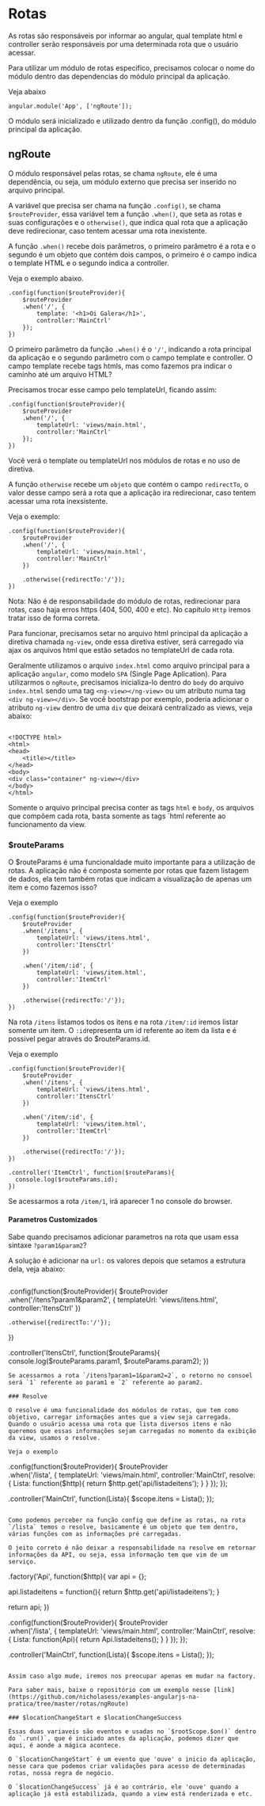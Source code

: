 # Rotas

As rotas são responsáveis por informar ao angular, qual template html e controller serão responsáveis por uma determinada rota que o usuário acessar.

Para utilizar um módulo de rotas especifico, precisamos colocar o nome do módulo dentro das dependencias do módulo principal da aplicação.

Veja abaixo

```
angular.module('App', ['ngRoute']);
```

O módulo será inicializado e utilizado dentro da função .config(), do módulo principal da aplicação.

## ngRoute

O módulo responsável pelas rotas, se chama `ngRoute`, ele é uma dependência, ou seja, um módulo externo que precisa ser inserido no arquivo principal.

A variável que precisa ser chama na função `.config()`, se chama `$routeProvider`, essa variável tem a função `.when()`, que seta as rotas e suas configurações e o `otherwise()`, que indica qual rota que a aplicação deve redirecionar, caso tentem acessar uma rota inexistente.

A função `.when()` recebe dois parâmetros, o primeiro parâmetro é a rota e o segundo é um objeto que contém dois campos, o primeiro é o campo indica o template HTML e o segundo indica a controller.

Veja o exemplo abaixo.

```
.config(function($routeProvider){
	$routeProvider
	.when('/', {
		template: '<h1>Oi Galera</h1>',
		controller:'MainCtrl'
	});	
})
```

O primeiro parâmetro da função `.when()` é o `'/'`, indicando a rota principal da aplicação e o segundo parâmetro com o campo template e controller. O campo template recebe tags htmls, mas como fazemos pra indicar o caminho até um arquivo HTML?

Precisamos trocar esse campo pelo templateUrl, ficando assim:

```
.config(function($routeProvider){
	$routeProvider
	.when('/', {
		templateUrl: 'views/main.html',
		controller:'MainCtrl'
	});	
})
```

Você verá o template ou templateUrl nos módulos de rotas e no uso de diretiva.

A função `otherwise` recebe um `objeto` que contém o campo `redirectTo`, o valor desse campo será a rota que a aplicação ira redirecionar, caso tentem acessar uma rota inexsistente.

Veja o exemplo:

```
.config(function($routeProvider){
	$routeProvider	
	.when('/', {
		templateUrl: 'views/main.html',
		controller:'MainCtrl'
	})	

	.otherwise({redirectTo:'/'});
})
```

Nota: Não é de responsabilidade do módulo de rotas, redirecionar para rotas, caso haja erros https (404, 500, 400 e etc). No capítulo `Http` iremos tratar isso de forma correta.

Para funcionar, precisamos setar no arquivo html principal da aplicação a diretiva chamada `ng-view`, onde essa diretiva estiver, será carregado via ajax os arquivos html que estão setados no templateUrl de cada rota.

Geralmente utilizamos o arquivo `index.html` como arquivo príncipal para a aplicação `angular`, como modelo `SPA` (Single Page Aplication).
Para utilizarmos o `ngRoute`, precisamos inicializa-lo dentro do `body` do arquivo `index.html` sendo uma tag `<ng-view></ng-view>` ou um atributo numa tag `<div ng-view></div>`. Se você bootstrap por exemplo, poderia adicionar o atributo `ng-view` dentro de uma `div` que deixará  centralizado as views, veja abaixo:

```

<!DOCTYPE html>
<html>
<head>
    <title></title>
</head>
<body>
<div class="container" ng-view></div>
</body>
</html>
``` 

Somente o arquivo principal precisa conter as tags `html` e `body`, os arquivos que compõem cada rota, basta somente as tags `html referente ao funcionamento da view.

### $routeParams

O $routeParams é uma funcionaldade muito importante para a utilização de rotas. A aplicação não é composta somente por rotas que fazem listagem de dados, ela tem também rotas que indicam a visualização de apenas um item e como fazemos isso?

Veja o exemplo

```
.config(function($routeProvider){
	$routeProvider	
	.when('/itens', {
		templateUrl: 'views/itens.html',
		controller:'ItensCtrl'
	})
	
	.when('/item/:id', {
		templateUrl: 'views/item.html',
		controller:'ItemCtrl'
	})

	.otherwise({redirectTo:'/'});
})
```
Na rota `/itens` listamos todos os itens e na rota `/item/:id` iremos listar somente um item. O `:id`representa um id referente ao item da lista e é possivel pegar através do $routeParams.id.

Veja o exemplo

```
.config(function($routeProvider){
	$routeProvider	
	.when('/itens', {
		templateUrl: 'views/itens.html',
		controller:'ItensCtrl'
	})
	
	.when('/item/:id', {
		templateUrl: 'views/item.html',
		controller:'ItemCtrl'
	})

	.otherwise({redirectTo:'/'});
})

.controller('ItemCtrl', function($routeParams){
  console.log($routeParams.id);
})
```
Se acessarmos a rota `/item/1`, irá aparecer 1 no console do browser.

#### Parametros Customizados

Sabe quando precisamos adicionar parametros na rota que usam essa sintaxe `?param1&param2`?

A solução é adicionar na `url:` os valores depois que setamos a estrutura dela, veja abaixo:

```
```
.config(function($routeProvider){
	$routeProvider	
	.when('/itens?param1&param2', {
		templateUrl: 'views/itens.html',
		controller:'ItensCtrl'
	})

	.otherwise({redirectTo:'/'});
})

.controller('ItensCtrl', function($routeParams){
  console.log($routeParams.param1, $routeParams.param2);
})
```
Se acessarmos a rota `/itens?param1=1&param2=2`, o retorno no consoel será `1` referente ao param1 e `2` referente ao param2.

### Resolve

O resolve é uma funcionalidade dos módulos de rotas, que tem como objetivo, carregar informações antes que a view seja carregada. 
Quando o usuário acessa uma rota que lista diversos itens e não queremos que essas informações sejam carregadas no momento da exibição da view, usamos o resolve.

Veja o exemplo

```
.config(function($routeProvider){
	$routeProvider	
	.when('/lista', {
		templateUrl: 'views/main.html',
		controller:'MainCtrl',
		resolve: {
		  Lista: function($http){
		    return $http.get('api/listadeitens');
		  }
		}
	});	
});

.controller('MainCtrl', function(Lista){
  $scope.itens = Lista();
});
```

Como podemos perceber na função config que define as rotas, na rota `/lista` temos o resolve, basicamente é um objeto que tem dentro, várias funções com as informações pré carregadas.

O jeito correto é não deixar a responsabilidade na resolve em retornar informações da API, ou seja, essa informação tem que vim de um serviço.

```
.factory('Api', function($http){
  var api = {};
  
  api.listadeitens = function(){
    return $http.get('api/listadeitens');
  }
  
  return api;
})

.config(function($routeProvider){
	$routeProvider	
	.when('/lista', {
		templateUrl: 'views/main.html',
		controller:'MainCtrl',
		resolve: {
		  Lista: function(Api){
		    return Api.listadeitens();
		  }
		}
	});	
});

.controller('MainCtrl', function(Lista){
  $scope.itens = Lista();
});
```

Assim caso algo mude, iremos nos preocupar apenas em mudar na factory. 

Para saber mais, baixe o repositório com um exemplo nesse [link](https://github.com/nicholasess/examples-angularjs-na-pratica/tree/master/rotas/ngRoute)

### $locationChangeStart e $locationChangeSuccess

Essas duas variaveis são eventos e usadas no `$rootScope.$on()` dentro do `.run()`, que é iniciado antes da aplicação, podemos dizer que aqui, é aonde a mágica acontece.

O `$locationChangeStart` é um evento que 'ouve' o inicio da aplicação, nesse cara que podemos criar validações para acesso de determinadas rotas, nossa regra de negócio.

O `$locationChangeSuccess` já é ao contrário, ele 'ouve' quando a aplicação já está estabilizada, quando a view está renderizada e etc.

